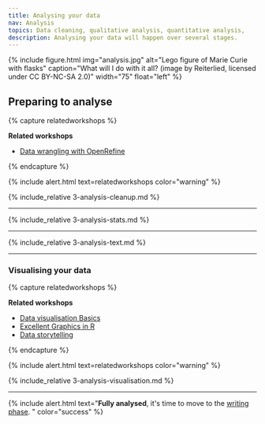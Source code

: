 ```yaml
---
title: Analysing your data
nav: Analysis
topics: Data cleaning, qualitative analysis, quantitative analysis, 
description: Analysing your data will happen over several stages.
---
```


{% include figure.html img="analysis.jpg" alt="Lego figure of Marie Curie with flasks" caption="What will I do with it all? (image by Reiterlied, licensed under CC BY-NC-SA 2.0)" width="75" float="left" %}

## Preparing to analyse

{% capture relatedworkshops %}

**Related workshops**

- [Data wrangling with OpenRefine](https://app.secure.griffith.edu.au/events/search?sdata=wrangling)

{% endcapture %}

{% include alert.html text=relatedworkshops color="warning" %}

{% include_relative 3-analysis-cleanup.md %}

___

{% include_relative 3-analysis-stats.md %}

___

{% include_relative 3-analysis-text.md %}

___

### Visualising your data

{% capture relatedworkshops %}

**Related workshops**

- [Data visualisation Basics](https://app.secure.griffith.edu.au/events/search?sdata=visualisation)
- [Excellent Graphics in R](https://app.secure.griffith.edu.au/events/search?sdata=graphics)
- [Data storytelling](https://app.secure.griffith.edu.au/events/search?sdata=storytelling)

{% endcapture %}

{% include alert.html text=relatedworkshops color="warning" %}


{% include_relative 3-analysis-visualisation.md %}

___

{% include alert.html text="**Fully analysed**, it's time to move to the [writing phase](5-writing.html). " color="success" %}

